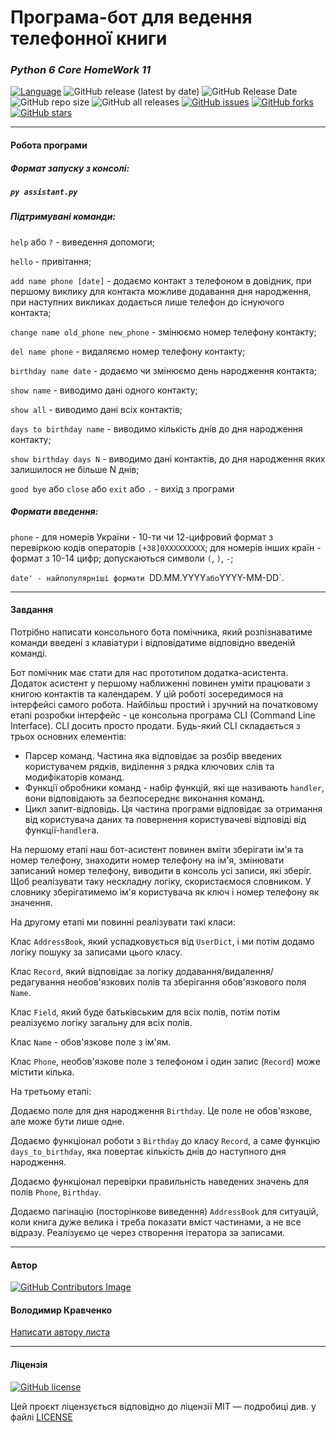 # Програма-бот для ведення телефонної книги

### *Python 6 Core HomeWork 11*

[![Language](https://img.shields.io/badge/language-python-blue)](https://www.python.org)
![GitHub release (latest by date)](https://img.shields.io/github/v/release/VlodyaKr/Python-6-Core-HomeWork-11?color=orange&style=plastic)
![GitHub Release Date](https://img.shields.io/github/release-date/VlodyaKr/Python-6-Core-HomeWork-11?color=blue&style=plastic)
![GitHub repo size](https://img.shields.io/github/repo-size/VlodyaKr/Python-6-Core-HomeWork-11?style=plastic)
![GitHub all releases](https://img.shields.io/github/downloads/VlodyaKr/Python-6-Core-HomeWork-11/total?color=blue&style=plastic)
[![GitHub issues](https://img.shields.io/github/issues/VlodyaKr/Python-6-Core-HomeWork-11?style=plastic)](https://github.com/VlodyaKr/Python-6-Core-HomeWork-11/issues)
[![GitHub forks](https://img.shields.io/github/forks/VlodyaKr/Python-6-Core-HomeWork-11?style=plastic)](https://github.com/VlodyaKr/Python-6-Core-HomeWork-11/network)
[![GitHub stars](https://img.shields.io/github/stars/VlodyaKr/Python-6-Core-HomeWork-11?style=plastic)](https://github.com/VlodyaKr/Python-6-Core-HomeWork-11/stargazers)
___
#### Робота програми

##### Формат запуску з консолі:
##### ***`py assistant.py`***

##### Підтримувані команди:

`help` або `?` - виведення допомоги;

`hello` - привітання;

`add name phone [date]` - додаємо контакт з телефоном в довідник, при першому виклику для контакта можливе додавання дня народження, при наступних викликах додається лише телефон до існуючого контакта;

`change name old_phone new_phone` - змінюємо номер телефону контакту;

`del name phone` - видаляємо номер телефону контакту;

`birthday name date` - додаємо чи змінюємо день народження контакта;

`show name` - виводимо дані одного контакту;

`show all` - виводимо дані всіх контактів;

`days to birthday name` - виводимо кількість днів до дня народження контакту;

`show birthday days N` - виводимо дані контактів, до дня народження яких залишилося не більше N днів;

`good bye` або `close` або `exit` або `.` - вихід з програми

##### Формати введення:

`phone` - для номерів України - 10-ти чи 12-цифровий формат з перевіркою кодів операторів `[+38]0XXXXXXXXX`; для номерів інших країн - формат з 10-14 цифр; допускаються символи `(`, `)`, `-`;

`date' - найпопулярніші формати `DD.MM.YYYY` або `YYYY-MM-DD`.

___
#### Завдання
Потрібно написати консольного бота помічника, який розпізнаватиме команди введені з клавіатури і відповідатиме відповідно введеній команді.

Бот помічник має стати для нас прототипом додатка-асистента. Додаток асистент у першому наближенні повинен уміти працювати з книгою контактів та календарем. У цій роботі зосередимося на інтерфейсі самого робота. Найбільш простий і зручний на початковому етапі розробки інтерфейс - це консольна програма CLI (Command Line Interface). CLI досить просто продати. Будь-який CLI складається з трьох основних елементів:
- Парсер команд. Частина яка відповідає за розбір введених користувачем рядків, виділення з рядка ключових слів та модифікаторів команд.
- Функції обробники команд - набір функцій, які ще називають `handler`, вони відповідають за безпосереднє виконання команд.
- Цикл запит-відповідь. Ця частина програми відповідає за отримання від користувача даних та повернення користувачеві відповіді від функції-`handler`а.

На першому етапі наш бот-асистент повинен вміти зберігати ім'я та номер телефону, знаходити номер телефону на ім'я, змінювати записаний номер телефону, виводити в консоль усі записи, які зберіг. Щоб реалізувати таку нескладну логіку, скористаємося словником. У словнику зберігатимемо ім'я користувача як ключ і номер телефону як значення.

На другому етапі ми повинні реалізувати такі класи:

Клас `AddressBook`, який успадковується від `UserDict`, і ми потім додамо логіку пошуку за записами цього класу.

Клас `Record`, який відповідає за логіку додавання/видалення/редагування необов'язкових полів та зберігання обов'язкового поля `Name`.

Клас `Field`, який буде батьківським для всіх полів, потім потім реалізуємо логіку загальну для всіх полів.

Клас `Name` - обов'язкове поле з ім'ям.

Клас `Phone`, необов'язкове поле з телефоном і один запис (`Record`) може містити кілька.

На третьому етапі:

Додаємо поле для дня народження `Birthday`. Це поле не обов'язкове, але може бути лише одне.

Додаємо функціонал роботи з `Birthday` до класу `Record`, а саме функцію `days_to_birthday`, яка повертає кількість днів до наступного дня народження.

Додаємо функціонал перевірки правильність наведених значень для полів `Phone`, `Birthday`.

Додаємо пагінацію (посторінкове виведення) `AddressBook` для ситуацій, коли книга дуже велика і треба показати вміст частинами, а не все відразу. Реалізуємо це через створення ітератора за записами.

___
#### Автор
[![GitHub Contributors Image](https://contrib.rocks/image?repo=VlodyaKr/Python-6-Core-HomeWork-11)](https://github.com/VlodyaKr)

#### Володимир Кравченко
[Написати автору листа](mailto:vlodya@gmail.com?subject=Python-6-Core-HomeWork-11)
___
#### Ліцензія
[![GitHub license](https://img.shields.io/github/license/VlodyaKr/Python-6-Core-HomeWork-11?style=plastic)](https://github.com/VlodyaKr/Python-6-Core-HomeWork-11/blob/main/LICENSE)

Цей проєкт ліцензується відповідно до ліцензії MIT — подробиці див. у файлі [LICENSE](https://github.com/VlodyaKr/Python-6-Core-HomeWork-11/blob/main/LICENSE)
